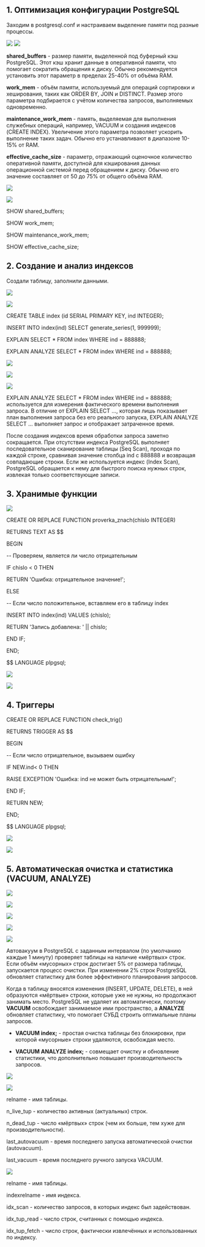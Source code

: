 ## **1.  Оптимизация конфигурации PostgreSQL**

 Заходим в postgresql.conf и настраиваем выделение памяти под разные
 процессы.

 ![](media/image1.png)
 ![](media/image2.png)

 **shared_buffers** - размер памяти, выделенной под буферный кэш
 PostgreSQL. Этот кэш хранит данные в оперативной памяти, что помогает
 сократить обращения к диску. Обычно рекомендуется установить этот
 параметр в пределах 25-40% от объёма RAM.

 **work_mem** - объём памяти, используемый для операций сортировки и
 хеширования, таких как ORDER BY, JOIN и DISTINCT. Размер этого
 параметра подбирается с учётом количества запросов, выполняемых
 одновременно.

 **maintenance_work_mem** - память, выделяемая для выполнения служебных
 операций, например, VACUUM и создания индексов (CREATE INDEX).
 Увеличение этого параметра позволяет ускорить выполнение таких задач.
 Обычно его устанавливают в диапазоне 10-15% от RAM.

 **effective_cache_size** - параметр, отражающий оценочное количество
 оперативной памяти, доступной для кэширования данных операционной
 системой перед обращением к диску. Обычно его значение составляет от
 50 до 75% от общего объёма RAM.

 ![](media/image3.png)

 ![](media/image4.png)

 SHOW shared_buffers;

 SHOW work_mem;

 SHOW maintenance_work_mem;

 SHOW effective_cache_size;

## **2.  Создание и анализ индексов**

 Создали таблицу, заполнили данными.

 ![](media/image5.png)

 ![](media/image6.png)

 CREATE TABLE index (id SERIAL PRIMARY KEY, ind INTEGER);

 INSERT INTO index(ind) SELECT generate_series(1, 999999);

 EXPLAIN SELECT \* FROM index WHERE ind = 888888;

 EXPLAIN ANALYZE SELECT \* FROM index WHERE ind = 888888;

 ![](media/image7.png)

 ![](media/image8.png)

 ![](media/image9.png)

 EXPLAIN ANALYZE SELECT \* FROM index WHERE ind = 888888;\
 используется для измерения фактического времени выполнения запроса. В
 отличие от EXPLAIN SELECT \..., которая лишь показывает план
 выполнения запроса без его реального запуска, EXPLAIN ANALYZE SELECT
 \... выполняет запрос и отображает затраченное время.

 После создания индексов время обработки запроса заметно сокращается.
 При отсутствии индекса PostgreSQL выполняет последовательное
 сканирование таблицы (Seq Scan), проходя по каждой строке, сравнивая
 значение столбца ind с 888888 и возвращая совпадающие строки. Если же
 используется индекс (Index Scan), PostgreSQL обращается к нему для
 быстрого поиска нужных строк, извлекая только соответствующие записи.

## **3.  Хранимые функции**

 ![](media/image10.png)

 CREATE OR REPLACE FUNCTION proverka_znach(chislo INTEGER)

 RETURNS TEXT AS \$\$

 BEGIN

 \-- Проверяем, является ли число отрицательным

 IF chislo \< 0 THEN

 RETURN \'Ошибка: отрицательное значение!\';

 ELSE

 \-- Если число положительное, вставляем его в таблицу index

 INSERT INTO index(ind) VALUES (chislo);

 RETURN \'Запись добавлена: \' \|\| chislo;

 END IF;

 END;

 \$\$ LANGUAGE plpgsql;

 ![](media/image11.png)

 ![](media/image12.png)

## **4.  Триггеры**

 CREATE OR REPLACE FUNCTION check_trig()

 RETURNS TRIGGER AS \$\$

 BEGIN

 \-- Если число отрицательное, вызываем ошибку

 IF NEW.ind\< 0 THEN

 RAISE EXCEPTION \'Ошибка: ind не может быть отрицательным!\';

 END IF;

 RETURN NEW;

 END;

 \$\$ LANGUAGE plpgsql;

 ![](media/image13.png)

 ![](media/image14.png)

 ## **5. Автоматическая очистка и статистика (VACUUM, ANALYZE)**

 ![](media/image15.png)

 ![](media/image16.png)

 ![](media/image17.png)

 ![](media/image18.png)

 ![](media/image19.png)

 Автовакуум в PostgreSQL с заданным интервалом (по умолчанию каждые 1
 минуту) проверяет таблицы на наличие «мёртвых» строк. Если объём
 «мусорных» строк достигает 5% от размера таблицы, запускается процесс
 очистки. При изменении 2% строк PostgreSQL обновляет статистику для
 более эффективного планирования запросов.

 Когда в таблицу вносятся изменения (INSERT, UPDATE, DELETE), в ней
 образуются «мёртвые» строки, которые уже не нужны, но продолжают
 занимать место. PostgreSQL не удаляет их автоматически, поэтому
 **VACUUM** освобождает занимаемое ими пространство, а **ANALYZE**
 обновляет статистику, что помогает СУБД строить оптимальные планы
 запросов.

-   **VACUUM index;** - простая очистка таблицы без блокировки, при
    которой «мусорные» строки удаляются, освобождая место.

-   **VACUUM ANALYZE index;** - совмещает очистку и обновление
    статистики, что дополнительно повышает производительность запросов.

 ![](media/image20.png)

 ![](media/image21.png)

 relname - имя таблицы.

 n_live_tup - количество активных (актуальных) строк.

 n_dead_tup - число «мёртвых» строк (чем их больше, тем хуже для
 производительности).

 last_autovacuum - время последнего запуска автоматической очистки
 (autovacuum).

 last_vacuum - время последнего ручного запуска VACUUM.

 ![](media/image22.png)

 relname - имя таблицы.

 indexrelname - имя индекса.

 idx_scan - количество запросов, в которых индекс был задействован.

 idx_tup_read - число строк, считанных с помощью индекса.

 idx_tup_fetch - число строк, фактически извлечённых и использованных
 по индексу.
